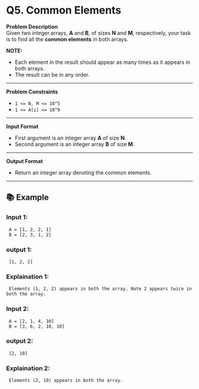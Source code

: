 # Q5. Common Elements

**Problem Description**  
Given two integer arrays, **A** and **B**, of sizes **N** and **M**, respectively, your task is to find all the **common elements** in both arrays.

**NOTE:**
- Each element in the result should appear as many times as it appears in both arrays.
- The result can be in any order.

---

**Problem Constraints**
- `1 <= N, M <= 10^5`
- `1 <= A[i] <= 10^9`

---

**Input Format**
- First argument is an integer array **A** of size **N**.
- Second argument is an integer array **B** of size **M**.

---

**Output Format**
- Return an integer array denoting the common elements.

---
## 📚 Example

### Input 1:
```plaintext
 A = [1, 2, 2, 1]
 B = [2, 3, 1, 2]
```
### output 1:
```plaintext
 [1, 2, 2]
```
### Explaination 1:
```plaintext
 Elements (1, 2, 2) appears in both the array. Note 2 appears twice in both the array.
```
### Input 2:
```plaintext
 A = [2, 1, 4, 10]
 B = [3, 6, 2, 10, 10]
```
### output 2:
```plaintext
 [2, 10]
```
### Explaination 2:
```plaintext
 Elements (2, 10) appears in both the array.
```